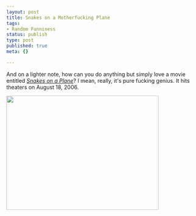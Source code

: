 ```yaml
--- 
layout: post
title: Snakes on a Motherfucking Plane
tags: 
- Random Funniness
status: publish
type: post
published: true
meta: {}

---
```

And on a lighter note, how can you do anything but simply love a movie entitled <a href="http://en.wikipedia.org/wiki/Snakes_on_a_plane"><em>Snakes on a Plane</em></a>? I mean, really, it's pure fucking genius. It hits theaters on August 18, 2006.

  <a href="http://www.brethorsting.com/blog/archives/images/Snakesonaplane1js.html" onclick="window.open('http://www.brethorsting.com/blog/archives/images/Snakesonaplane1js.html','popup','width=800,height=600,scrollbars=no,resizable=no,toolbar=no,directories=no,location=no,menubar=no,status=no,left=0,top=0'); return false"><img src="http://www.brethorsting.com/blog/archives/images/Snakesonaplane1js-thumb.jpg" width="400" height="300" alt="" /></a>
